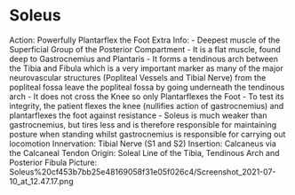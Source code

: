 # Soleus

Action: Powerfully Plantarflex the Foot
Extra Info: - Deepest muscle of the Superficial Group of the Posterior Compartment                                           - It is a flat muscle, found deep to Gastrocnemius and Plantaris                                   - It forms a tendinous arch between the Tibia and Fibula which is a very important marker as many of the major neurovascular structures (Popliteal Vessels and Tibial Nerve) from the popliteal fossa leave the popliteal fossa by going underneath the tendinous arch                                            - It does not cross the Knee so only Plantarflexes the Foot                                                - To test its integrity, the patient flexes the knee (nullifies action of gastrocnemius) and plantarflexes the foot against resistance                 - Soleus is much weaker than gastrocnemius, but tires less and is therefore responsible for maintaining posture when standing whilst gastrocnemius is responsible for carrying out locomotion
Innervation: Tibial Nerve (S1 and S2)
Insertion: Calcaneus via the Calcaneal Tendon
Origin: Soleal Line of the Tibia, Tendinous Arch and Posterior Fibula
Picture: Soleus%20cf453b7bb25e48169058f31e05f026c4/Screenshot_2021-07-10_at_12.47.17.png